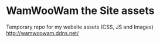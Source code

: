 # WamWooWam the Site assets
Temporary repo for my website assets (CSS, JS and Images)
http://wamwoowam.ddns.net/
